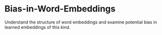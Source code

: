 # Bias-in-Word-Embeddings
Understand the structure of word embeddings and examine potential bias in learned embeddings of this kind.
